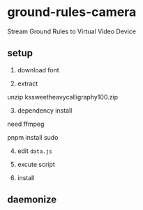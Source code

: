 # ground-rules-camera
Stream Ground Rules to Virtual Video Device

## setup

1. download font


2. extract

unzip kssweetheavycalligraphy100.zip 

3. dependency install

need ffmpeg

pnpm install
sudo 

4. edit `data.js`

5. excute script

6. install

## daemonize


